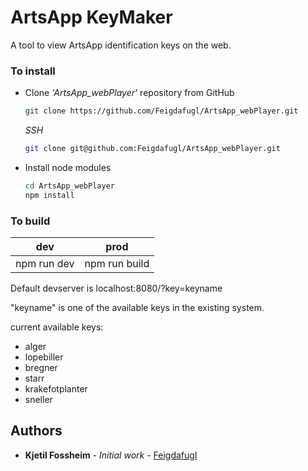 
# ArtsApp KeyMaker

A tool to view ArtsApp identification keys on the web.


### To install


* Clone _'ArtsApp_webPlayer'_ repository from GitHub

  ```bash
  git clone https://github.com/Feigdafugl/ArtsApp_webPlayer.git
  ```

   _SSH_

  ```bash
  git clone git@github.com:Feigdafugl/ArtsApp_webPlayer.git
  ```

* Install node modules

   ```bash
   cd ArtsApp_webPlayer
   npm install
   ```

### To build

dev | prod
:---: | :---:
npm run dev | npm run build

Default devserver is localhost:8080/?key=keyname

"keyname" is one of the available keys in the existing system.

current available keys:
- alger
- lopebiller
- bregner
- starr
- krakefotplanter
- sneller




## Authors

* **Kjetil Fossheim** - *Initial work* - [Feigdafugl](https://github.com/Feigdafugl)
